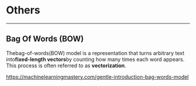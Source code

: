 # Others

---

## Bag Of Words (BOW)

Thebag-of-words(BOW) model is a representation that turns arbitrary text into**fixed-length vectors**by counting how many times each word appears. This process is often referred to as **vectorization**.

<https://machinelearningmastery.com/gentle-introduction-bag-words-model>
